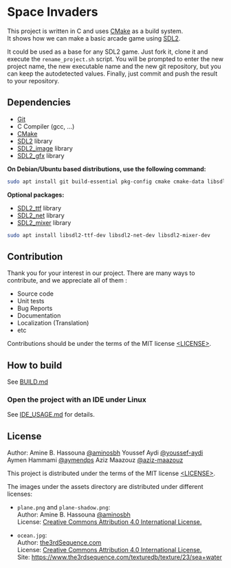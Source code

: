 # Space Invaders

This project is written in C and uses [CMake][] as a build system.<br>
It shows how we can make a basic arcade game using [SDL2][SDL].


It could be used as a base for any SDL2 game. Just fork it, clone it and
execute the `rename_project.sh` script. You will be prompted to enter the new
project name, the new executable name and the new git repository, but you can
keep the autodetected values. Finally, just commit and push the result to your
repository.

## Dependencies

- [Git][]
- C Compiler (gcc, ...)
- [CMake][]
- [SDL2][SDL] library
- [SDL2_image][] library
- [SDL2_gfx][] library

**On Debian/Ubuntu based distributions, use the following command:**

```sh
sudo apt install git build-essential pkg-config cmake cmake-data libsdl2-dev libsdl2-image-dev libsdl2-gfx-dev
```

**Optional packages:**

- [SDL2_ttf][] library
- [SDL2_net][] library
- [SDL2_mixer][] library

```sh
sudo apt install libsdl2-ttf-dev libsdl2-net-dev libsdl2-mixer-dev
```
## Contribution

Thank you for your interest in our project. There are many ways to contribute,
and we appreciate all of them :

- Source code
- Unit tests
- Bug Reports
- Documentation
- Localization (Translation)
- etc

Contributions should be under the terms of the MIT license [&lt;LICENSE&gt;](LICENSE).

## How to build
 See [BUILD.md](BUILD.md)

### Open the project with an IDE under Linux

See [IDE_USAGE.md](IDE_USAGE.md) for details.

## License

Author: Amine B. Hassouna [@aminosbh](https://gitlab.com/aminosbh)
        Youssef Aydi [@youssef-aydi](https://github.com/youssef-aydi)
        Aymen Hammami [@aymendps](https://github.com/aymendps)
        Aziz Maazouz [@aziz-maazouz](https://github.com/aziz-maazouz)

This project is distributed under the terms of the MIT license
[&lt;LICENSE&gt;](LICENSE).


The images under the assets directory are distributed under different licenses:

- `plane.png` and `plane-shadow.png`:<br>
  Author: Amine B. Hassouna [@aminosbh](https://gitlab.com/aminosbh)<br>
  License: [Creative Commons Attribution 4.0 International License.][CCBY]

- `ocean.jpg`:<br>
  Author: [the3rdSequence.com](https://www.the3rdsequence.com)<br>
  License: [Creative Commons Attribution 4.0 International License.][CCBY]<br>
  Site: https://www.the3rdsequence.com/texturedb/texture/23/sea+water



[SDL]: https://www.libsdl.org
[CMake]: https://cmake.org
[Git]: https://git-scm.com
[SDL2_image]: https://www.libsdl.org/projects/SDL_image
[SDL2_ttf]: https://www.libsdl.org/projects/SDL_ttf
[SDL2_net]: https://www.libsdl.org/projects/SDL_net
[SDL2_mixer]: https://www.libsdl.org/projects/SDL_mixer
[SDL2_gfx]: http://www.ferzkopp.net/wordpress/2016/01/02/sdl_gfx-sdl2_gfx
[CCBY]: http://creativecommons.org/licenses/by/4.0/
